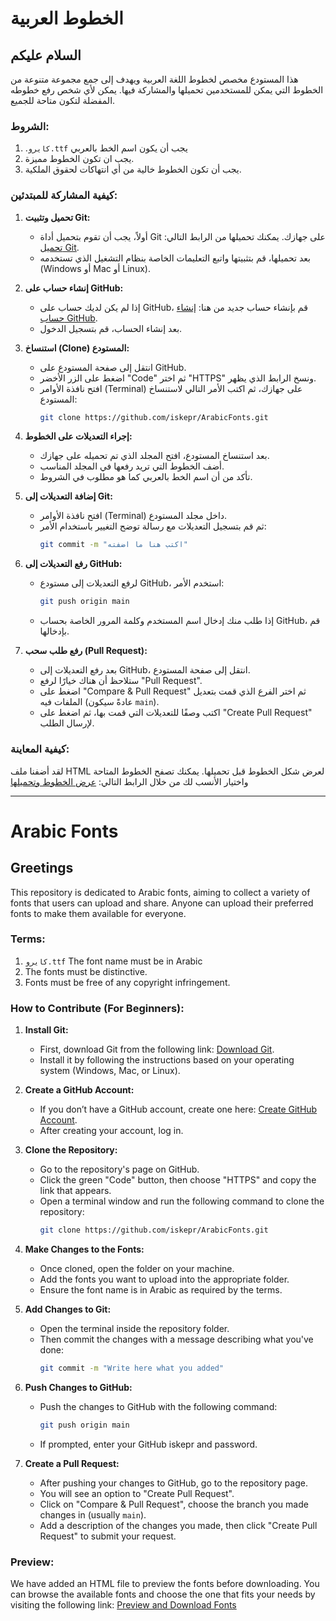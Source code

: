 # الخطوط العربية
## السلام عليكم
هذا المستودع مخصص لخطوط اللغة العربية ويهدف إلى جمع مجموعة متنوعة من الخطوط التي يمكن للمستخدمين تحميلها والمشاركة فيها. يمكن لأي شخص رفع خطوطه المفضلة لتكون متاحة للجميع.

### الشروط:
1. .`كايرو.ttf` يجب أن يكون اسم الخط بالعربي 
2. يجب ان تكون الخطوط مميزة.
3. يجب أن تكون الخطوط خالية من أي انتهاكات لحقوق الملكية.

### كيفية المشاركة للمبتدئين:

1. **تحميل وتثبيت Git:**
   - أولاً، يجب أن تقوم بتحميل أداة Git على جهازك. يمكنك تحميلها من الرابط التالي: [تحميل Git](https://git-scm.com/downloads).
   - بعد تحميلها، قم بتثبيتها واتبع التعليمات الخاصة بنظام التشغيل الذي تستخدمه (Windows أو Mac أو Linux).

2. **إنشاء حساب على GitHub:**
   - إذا لم يكن لديك حساب على GitHub، قم بإنشاء حساب جديد من هنا: [إنشاء حساب GitHub](https://github.com/).
   - بعد إنشاء الحساب، قم بتسجيل الدخول.

3. **استنساخ (Clone) المستودع:**
   - انتقل إلى صفحة المستودع على GitHub.
   - اضغط على الزر الأخضر "Code" ثم اختر "HTTPS" ونسخ الرابط الذي يظهر.
   - افتح نافذة الأوامر (Terminal) على جهازك، ثم اكتب الأمر التالي لاستنساخ المستودع:
     ```bash
     git clone https://github.com/iskepr/ArabicFonts.git
     ```

4. **إجراء التعديلات على الخطوط:**
   - بعد استنساخ المستودع، افتح المجلد الذي تم تحميله على جهازك.
   - أضف الخطوط التي تريد رفعها في المجلد المناسب.
   - تأكد من أن اسم الخط بالعربي كما هو مطلوب في الشروط.

5. **إضافة التعديلات إلى Git:**
   - افتح نافذة الأوامر (Terminal) داخل مجلد المستودع.
   - ثم قم بتسجيل التعديلات مع رسالة توضح التغيير باستخدام الأمر:
     ```bash
     git commit -m "اكتب هنا ما اضفته"
     ```

6. **رفع التعديلات إلى GitHub:**
   - لرفع التعديلات إلى مستودع GitHub، استخدم الأمر:
     ```bash
     git push origin main
     ```
   - إذا طلب منك إدخال اسم المستخدم وكلمة المرور الخاصة بحساب GitHub، قم بإدخالها.

7. **رفع طلب سحب (Pull Request):**
   - بعد رفع التعديلات إلى GitHub، انتقل إلى صفحة المستودع.
   - ستلاحظ أن هناك خيارًا لرفع "Pull Request".
   - اضغط على "Compare & Pull Request" ثم اختر الفرع الذي قمت بتعديل الملفات فيه (عادةً سيكون `main`).
   - اكتب وصفًا للتعديلات التي قمت بها، ثم اضغط على "Create Pull Request" لإرسال الطلب.

### كيفية المعاينة:
لقد أضفنا ملف HTML لعرض شكل الخطوط قبل تحميلها. يمكنك تصفح الخطوط المتاحة واختيار الأنسب لك من خلال الرابط التالي:
[عرض الخطوط وتحميلها](https://iskepr.github.io/ArabicFonts/)

---
# Arabic Fonts
## Greetings
This repository is dedicated to Arabic fonts, aiming to collect a variety of fonts that users can upload and share. Anyone can upload their preferred fonts to make them available for everyone.

### Terms:
1. `كايرو.ttf` The font name must be in Arabic 
2. The fonts must be distinctive.
3. Fonts must be free of any copyright infringement.
### How to Contribute (For Beginners):

1. **Install Git:**
   - First, download Git from the following link: [Download Git](https://git-scm.com/downloads).
   - Install it by following the instructions based on your operating system (Windows, Mac, or Linux).

2. **Create a GitHub Account:**
   - If you don’t have a GitHub account, create one here: [Create GitHub Account](https://github.com/).
   - After creating your account, log in.

3. **Clone the Repository:**
   - Go to the repository's page on GitHub.
   - Click the green "Code" button, then choose "HTTPS" and copy the link that appears.
   - Open a terminal window and run the following command to clone the repository:
     ```bash
     git clone https://github.com/iskepr/ArabicFonts.git
     ```

4. **Make Changes to the Fonts:**
   - Once cloned, open the folder on your machine.
   - Add the fonts you want to upload into the appropriate folder.
   - Ensure the font name is in Arabic as required by the terms.

5. **Add Changes to Git:**
   - Open the terminal inside the repository folder.
   - Then commit the changes with a message describing what you've done:
     ```bash
     git commit -m "Write here what you added"
     ```

6. **Push Changes to GitHub:**
   - Push the changes to GitHub with the following command:
     ```bash
     git push origin main
     ```
   - If prompted, enter your GitHub iskepr and password.

7. **Create a Pull Request:**
   - After pushing your changes to GitHub, go to the repository page.
   - You will see an option to "Create Pull Request".
   - Click on "Compare & Pull Request", choose the branch you made changes in (usually `main`).
   - Add a description of the changes you made, then click "Create Pull Request" to submit your request.

### Preview:
We have added an HTML file to preview the fonts before downloading. You can browse the available fonts and choose the one that fits your needs by visiting the following link:
[Preview and Download Fonts](https://iskepr.github.io/ArabicFonts/)
